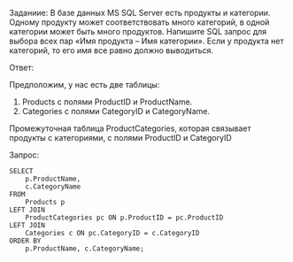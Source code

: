 Заданиие:
В базе данных MS SQL Server есть продукты и категории. Одному продукту может соответствовать много категорий, в одной категории может быть много продуктов. Напишите SQL запрос для выбора всех пар «Имя продукта – Имя категории». Если у продукта нет категорий, то его имя все равно должно выводиться.

Ответ:

Предположим, у нас есть две таблицы:
1. Products с полями ProductID и ProductName.
2. Categories с полями CategoryID и CategoryName.

Промежуточная таблица ProductCategories, которая связывает продукты с категориями, с полями ProductID и CategoryID

Запрос: 
```
SELECT 
    p.ProductName, 
    c.CategoryName
FROM 
    Products p
LEFT JOIN 
    ProductCategories pc ON p.ProductID = pc.ProductID
LEFT JOIN 
    Categories c ON pc.CategoryID = c.CategoryID
ORDER BY 
    p.ProductName, c.CategoryName;
```

